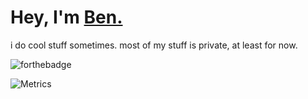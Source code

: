 # Hey, I'm [Ben.](https://ben754444.github.io/)
i do cool stuff sometimes. most of my stuff is private, at least for now.

![forthebadge](https://forthebadge.com/images/badges/works-on-my-machine.svg)

![Metrics](https://metrics.lecoq.io/Ben754444?template=classic&isocalendar=1&languages=1&achievements=1&lines=1&isocalendar.duration=full-year&languages.limit=8&languages.threshold=0%25&languages.colors=github&languages.sections=most-used&languages.indepth=false&languages.analysis.timeout=15&languages.categories=markup%2C%20programming&languages.recent.categories=markup%2C%20programming&languages.recent.load=300&languages.recent.days=14&achievements.threshold=C&achievements.secrets=true&achievements.display=detailed&achievements.limit=0&config.timezone=Europe%2FLondon)
